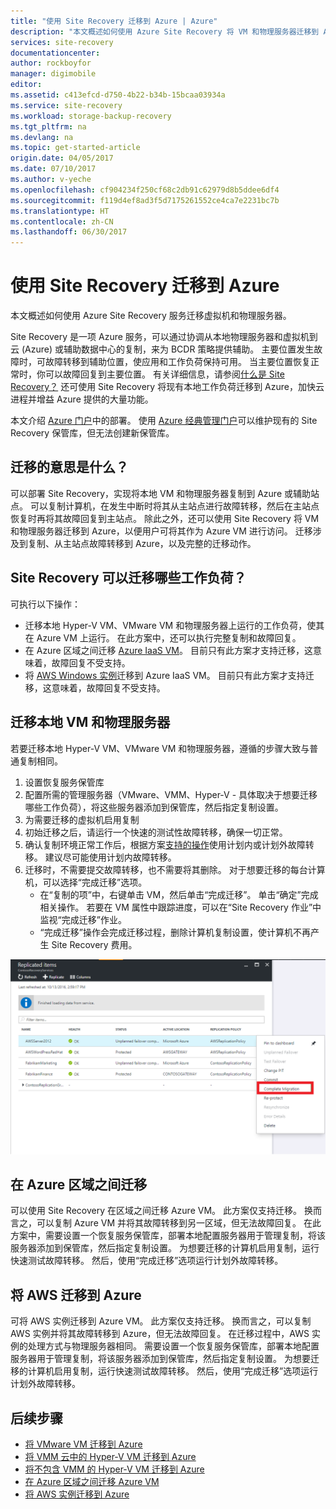 ```yaml
---
title: "使用 Site Recovery 迁移到 Azure | Azure"
description: "本文概述如何使用 Azure Site Recovery 将 VM 和物理服务器迁移到 Azure"
services: site-recovery
documentationcenter: 
author: rockboyfor
manager: digimobile
editor: 
ms.assetid: c413efcd-d750-4b22-b34b-15bcaa03934a
ms.service: site-recovery
ms.workload: storage-backup-recovery
ms.tgt_pltfrm: na
ms.devlang: na
ms.topic: get-started-article
origin.date: 04/05/2017
ms.date: 07/10/2017
ms.author: v-yeche
ms.openlocfilehash: cf904234f250cf68c2db91c62979d8b5ddee6df4
ms.sourcegitcommit: f119d4ef8ad3f5d7175261552ce4ca7e2231bc7b
ms.translationtype: HT
ms.contentlocale: zh-CN
ms.lasthandoff: 06/30/2017
---
```

# 使用 Site Recovery 迁移到 Azure
<a id="migrate-to-azure-with-site-recovery" class="xliff"></a>

本文概述如何使用 Azure Site Recovery 服务迁移虚拟机和物理服务器。

Site Recovery 是一项 Azure 服务，可以通过协调从本地物理服务器和虚拟机到云 (Azure) 或辅助数据中心的复制，来为 BCDR 策略提供辅助。 主要位置发生故障时，可故障转移到辅助位置，使应用和工作负荷保持可用。 当主要位置恢复正常时，你可以故障回复到主要位置。 有关详细信息，请参阅[什么是 Site Recovery？](site-recovery-overview.md) 还可使用 Site Recovery 将现有本地工作负荷迁移到 Azure，加快云进程并增益 Azure 提供的大量功能。

本文介绍 [Azure 门户](https://portal.azure.cn)中的部署。 使用 [Azure 经典管理门户](https://manage.windowsazure.cn/)可以维护现有的 Site Recovery 保管库，但无法创建新保管库。

## 迁移的意思是什么？
<a id="what-do-we-mean-by-migration" class="xliff"></a>

可以部署 Site Recovery，实现将本地 VM 和物理服务器复制到 Azure 或辅助站点。 可以复制计算机，在发生中断时将其从主站点进行故障转移，然后在主站点恢复时再将其故障回复到主站点。 除此之外，还可以使用 Site Recovery 将 VM 和物理服务器迁移到 Azure，以便用户可将其作为 Azure VM 进行访问。 迁移涉及到复制、从主站点故障转移到 Azure，以及完整的迁移动作。

## Site Recovery 可以迁移哪些工作负荷？
<a id="what-can-site-recovery-migrate" class="xliff"></a>

可执行以下操作：

- 迁移本地 Hyper-V VM、VMware VM 和物理服务器上运行的工作负荷，使其在 Azure VM 上运行。 在此方案中，还可以执行完整复制和故障回复。
- 在 Azure 区域之间迁移 [Azure IaaS VM](site-recovery-migrate-azure-to-azure.md)。 目前只有此方案才支持迁移，这意味着，故障回复不受支持。
- 将 [AWS Windows 实例](site-recovery-migrate-aws-to-azure.md)迁移到 Azure IaaS VM。 目前只有此方案才支持迁移，这意味着，故障回复不受支持。

## 迁移本地 VM 和物理服务器
<a id="migrate-on-premises-vms-and-physical-servers" class="xliff"></a>

若要迁移本地 Hyper-V VM、VMware VM 和物理服务器，遵循的步骤大致与普通复制相同。

1. 设置恢复服务保管库
2. 配置所需的管理服务器（VMware、VMM、Hyper-V - 具体取决于想要迁移哪些工作负荷），将这些服务器添加到保管库，然后指定复制设置。
3. 为需要迁移的虚拟机启用复制
4. 初始迁移之后，请运行一个快速的测试性故障转移，确保一切正常。
5. 确认复制环境正常工作后，根据方案[支持的操作](site-recovery-failover.md)使用计划内或计划外故障转移。 建议尽可能使用计划内故障转移。
6. 迁移时，不需要提交故障转移，也不需要将其删除。 对于想要迁移的每台计算机，可以选择“完成迁移”选项。
     - 在“复制的项”中，右键单击 VM，然后单击“完成迁移”。 单击“确定”完成相关操作。 若要在 VM 属性中跟踪进度，可以在“Site Recovery 作业”中监视“完成迁移”作业。
     - “完成迁移”操作会完成迁移过程，删除计算机复制设置，使计算机不再产生 Site Recovery 费用。

![completemigration](./media/site-recovery-hyper-v-site-to-azure/migrate.png)

## 在 Azure 区域之间迁移
<a id="migrate-between-azure-regions" class="xliff"></a>

可以使用 Site Recovery 在区域之间迁移 Azure VM。 此方案仅支持迁移。 换而言之，可以复制 Azure VM 并将其故障转移到另一区域，但无法故障回复。 在此方案中，需要设置一个恢复服务保管库，部署本地配置服务器用于管理复制，将该服务器添加到保管库，然后指定复制设置。 为想要迁移的计算机启用复制，运行快速测试故障转移。 然后，使用“完成迁移”选项运行计划外故障转移。

## 将 AWS 迁移到 Azure
<a id="migrate-aws-to-azure" class="xliff"></a>

可将 AWS 实例迁移到 Azure VM。 此方案仅支持迁移。 换而言之，可以复制 AWS 实例并将其故障转移到 Azure，但无法故障回复。 在迁移过程中，AWS 实例的处理方式与物理服务器相同。 需要设置一个恢复服务保管库，部署本地配置服务器用于管理复制，将该服务器添加到保管库，然后指定复制设置。 为想要迁移的计算机启用复制，运行快速测试故障转移。 然后，使用“完成迁移”选项运行计划外故障转移。

## 后续步骤
<a id="next-steps" class="xliff"></a>

- [将 VMware VM 迁移到 Azure](site-recovery-vmware-to-azure.md)
- [将 VMM 云中的 Hyper-V VM 迁移到 Azure](site-recovery-vmm-to-azure.md)
- [将不包含 VMM 的 Hyper-V VM 迁移到 Azure](site-recovery-hyper-v-site-to-azure.md)
- [在 Azure 区域之间迁移 Azure VM](site-recovery-migrate-azure-to-azure.md)
- [将 AWS 实例迁移到 Azure](site-recovery-migrate-aws-to-azure.md)
